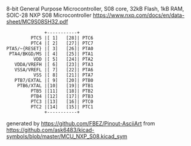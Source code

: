 8-bit General Purpose Microcontroller, S08 core, 32kB Flash, 1kB RAM, SOIC-28
NXP S08 Microcontroller
https://www.nxp.com/docs/en/data-sheet/MC9S08SH32.pdf


	              +-----------+
	         PTC5 |[ 1]   [28]| PTC6
	         PTC4 |[ 2]   [27]| PTC7
	PTA5/~{RESET} |[ 3]   [26]| PTA0
	 PTA4/BKGD/MS |[ 4]   [25]| PTA1
	          VDD |[ 5]   [24]| PTA2
	   VDDA/VREFH |[ 6]   [23]| PTA3
	   VSSA/VREFL |[ 7]   [22]| PTA6
	          VSS |[ 8]   [21]| PTA7
	   PTB7/EXTAL |[ 9]   [20]| PTB0
	    PTB6/XTAL |[10]   [19]| PTB1
	         PTB5 |[11]   [18]| PTB2
	         PTB4 |[12]   [17]| PTB3
	         PTC3 |[13]   [16]| PTC0
	         PTC2 |[14]   [15]| PTC1
	              +-----------+


generated by https://github.com/FBEZ/Pinout-AsciiArt from https://github.com/ask6483/kicad-symbols/blob/master/MCU_NXP_S08.kicad_sym
